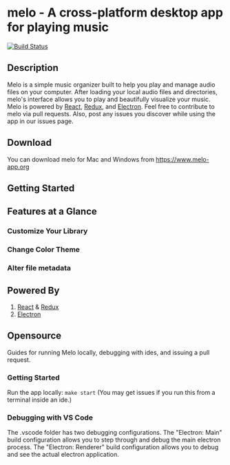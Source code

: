 # melo - A cross-platform desktop app for playing music

[![Build Status](https://travis-ci.com/megancooper/melo.svg?token=fPJkFFpNop8UwmVEuG5X&branch=master)](https://travis-ci.com/megancooper/melo)

## Description
Melo is a simple music organizer built to help you play and manage audio files on your computer. After loading your local audio files and directories, melo's interface allows you to play and beautifully visualize your music. Melo is powered by [React](https://reactjs.org?ref=melo), [Redux](https://redux.js.org?ref=melo), and [Electron](https://www.electronjs.org?ref=melo). Feel free to contribute to melo via pull requests. Also, post any issues you discover while using the app in our issues page.

## Download
You can download melo for Mac and Windows from https://www.melo-app.org

## Getting Started

## Features at a Glance

### Customize Your Library

### Change Color Theme

### Alter file metadata

## Powered By

1.  [React](https://reactjs.org?ref=melo) & [Redux](https://redux.js.org?ref=melo)
2.  [Electron](https://www.electronjs.org?ref=melo)

## Opensource
Guides for running Melo locally, debugging with ides, and issuing a pull request.

### Getting Started
Run the app locally: `make start` (You may get issues if you run this from a terminal inside an ide.)

### Debugging with VS Code
The .vscode folder has two debugging configurations. The "Electron: Main" build configuration allows you to step through and 
debug the main electron process. The "Electron: Renderer" build configuration allows you to debug and see the actual electron
application.
